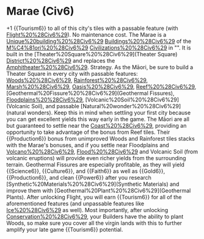 # Marae (Civ6)

+1 {{Tourism6}} to all of this city's tiles with a passable feature (with [Flight%20%28Civ6%29](Flight)).
No maintenance cost.
The Marae is a [Unique%20building%20%28Civ6%29](unique) [Buildings%20%28Civ6%29](building) of the [M%C4%81ori%20%28Civ6%29](Māori) [Civilizations%20%28Civ6%29](civilization) in "". It is built in the [Theater%20Square%20%28Civ6%29](Theater Square) [District%20%28Civ6%29](district) and replaces the [Amphitheater%20%28Civ6%29](Amphitheater).
Strategy.
As the Māori, be sure to build a Theater Square in every city with passable features: [Woods%20%28Civ6%29](Woods), [Rainforest%20%28Civ6%29](Rainforests), [Marsh%20%28Civ6%29](Marshes), [Oasis%20%28Civ6%29](Oases), [Reef%20%28Civ6%29](Reefs), [Geothermal%20Fissure%20%28Civ6%29](Geothermal Fissures), [Floodplains%20%28Civ6%29](Floodplains), [Volcanic%20Soil%20%28Civ6%29](Volcanic Soil), and passable [Natural%20wonder%20%28Civ6%29](natural wonders). Keep this in mind when settling your first city because you can get excellent yields this way early in the game.
The Māori are all but guaranteed to settle near the [Coast%20%28Civ6%29](Coast), providing an opportunity to take advantage of the bonus from Reef tiles. Their {{Production6}} bonus from unimproved Woods and Rainforest tiles stacks with the Marae's bonuses, and if you settle near Floodplains and [Volcano%20%28Civ6%29](Volcanoes), [Flood%20%28Civ6%29](floods) and Volcanic Soil (from volcanic eruptions) will provide even richer yields from the surrounding terrain. Geothermal Fissures are especially profitable, as they will yield {{Science6}}, {{Culture6}}, and {{Faith6}} as well as {{Gold6}}, {{Production6}}, and clean {{Power6}} after you research [Synthetic%20Materials%20%28Civ6%29](Synthetic Materials) and improve them with [Geothermal%20Plant%20%28Civ6%29](Geothermal Plants).
After unlocking Flight, you will earn {{Tourism6}} for all of the aforementioned features (and unpassable features like [Ice%20%28Civ6%29](Ice) as well). Most importantly, after unlocking [Conservation%20%28Civ6%29](Conservation), your Builders have the ability to plant Woods, so make sure you cover all the virgin lands with this to further amplify your late game {{Tourism6}} potential.